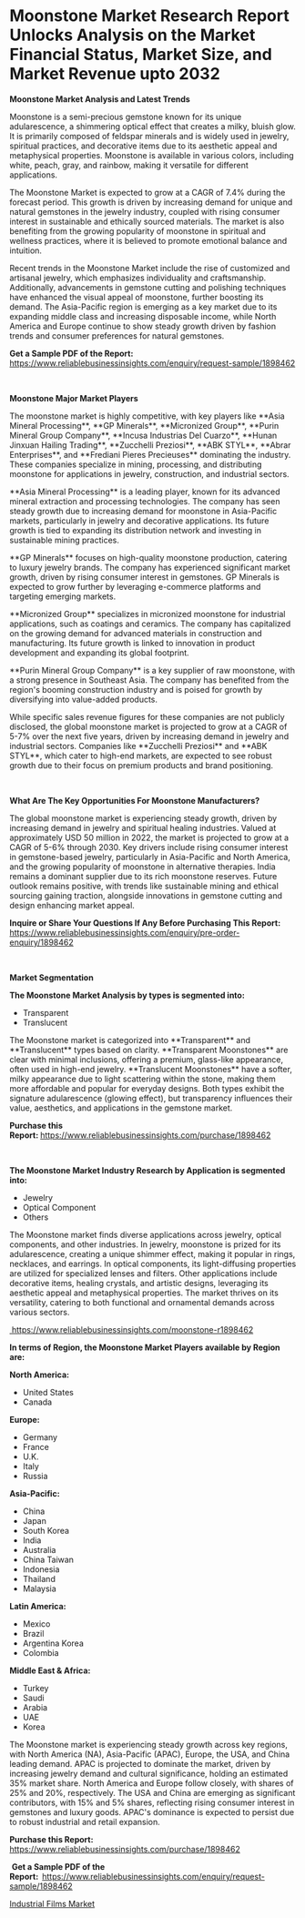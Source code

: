 <p><h1>Moonstone Market Research Report Unlocks Analysis on the Market Financial Status, Market Size, and Market Revenue upto 2032</h1></p><p><strong>Moonstone Market Analysis and Latest Trends</strong></p>
<p><p>Moonstone is a semi-precious gemstone known for its unique adularescence, a shimmering optical effect that creates a milky, bluish glow. It is primarily composed of feldspar minerals and is widely used in jewelry, spiritual practices, and decorative items due to its aesthetic appeal and metaphysical properties. Moonstone is available in various colors, including white, peach, gray, and rainbow, making it versatile for different applications.</p><p>The Moonstone Market is expected to grow at a CAGR of 7.4% during the forecast period. This growth is driven by increasing demand for unique and natural gemstones in the jewelry industry, coupled with rising consumer interest in sustainable and ethically sourced materials. The market is also benefiting from the growing popularity of moonstone in spiritual and wellness practices, where it is believed to promote emotional balance and intuition.</p><p>Recent trends in the Moonstone Market include the rise of customized and artisanal jewelry, which emphasizes individuality and craftsmanship. Additionally, advancements in gemstone cutting and polishing techniques have enhanced the visual appeal of moonstone, further boosting its demand. The Asia-Pacific region is emerging as a key market due to its expanding middle class and increasing disposable income, while North America and Europe continue to show steady growth driven by fashion trends and consumer preferences for natural gemstones.</p></p>
<p><strong>Get a Sample PDF of the Report:&nbsp;</strong> <a href="https://www.reliablebusinessinsights.com/enquiry/request-sample/1898462?utm_campaign=2181&utm_medium=2&utm_source=Github&utm_content=ia&utm_term=24012025&utm_id=moonstone">https://www.reliablebusinessinsights.com/enquiry/request-sample/1898462</a></p>
<p>&nbsp;</p>
<p><strong>Moonstone Major Market Players</strong></p>
<p><p>The moonstone market is highly competitive, with key players like **Asia Mineral Processing**, **GP Minerals**, **Micronized Group**, **Purin Mineral Group Company**, **Incusa Industrias Del Cuarzo**, **Hunan Jinxuan Hailing Trading**, **Zucchelli Preziosi**, **ABK STYL**, **Abrar Enterprises**, and **Frediani Pieres Precieuses** dominating the industry. These companies specialize in mining, processing, and distributing moonstone for applications in jewelry, construction, and industrial sectors.</p><p>**Asia Mineral Processing** is a leading player, known for its advanced mineral extraction and processing technologies. The company has seen steady growth due to increasing demand for moonstone in Asia-Pacific markets, particularly in jewelry and decorative applications. Its future growth is tied to expanding its distribution network and investing in sustainable mining practices.</p><p>**GP Minerals** focuses on high-quality moonstone production, catering to luxury jewelry brands. The company has experienced significant market growth, driven by rising consumer interest in gemstones. GP Minerals is expected to grow further by leveraging e-commerce platforms and targeting emerging markets.</p><p>**Micronized Group** specializes in micronized moonstone for industrial applications, such as coatings and ceramics. The company has capitalized on the growing demand for advanced materials in construction and manufacturing. Its future growth is linked to innovation in product development and expanding its global footprint.</p><p>**Purin Mineral Group Company** is a key supplier of raw moonstone, with a strong presence in Southeast Asia. The company has benefited from the region's booming construction industry and is poised for growth by diversifying into value-added products.</p><p>While specific sales revenue figures for these companies are not publicly disclosed, the global moonstone market is projected to grow at a CAGR of 5-7% over the next five years, driven by increasing demand in jewelry and industrial sectors. Companies like **Zucchelli Preziosi** and **ABK STYL**, which cater to high-end markets, are expected to see robust growth due to their focus on premium products and brand positioning.</p></p>
<p>&nbsp;</p>
<p><strong>What Are The Key Opportunities For Moonstone Manufacturers?</strong></p>
<p><p>The global moonstone market is experiencing steady growth, driven by increasing demand in jewelry and spiritual healing industries. Valued at approximately USD 50 million in 2022, the market is projected to grow at a CAGR of 5-6% through 2030. Key drivers include rising consumer interest in gemstone-based jewelry, particularly in Asia-Pacific and North America, and the growing popularity of moonstone in alternative therapies. India remains a dominant supplier due to its rich moonstone reserves. Future outlook remains positive, with trends like sustainable mining and ethical sourcing gaining traction, alongside innovations in gemstone cutting and design enhancing market appeal.</p></p>
<p><strong>Inquire or Share Your Questions If Any Before Purchasing This Report:</strong> <a href="https://www.reliablebusinessinsights.com/enquiry/pre-order-enquiry/1898462?utm_campaign=2181&utm_medium=2&utm_source=Github&utm_content=ia&utm_term=24012025&utm_id=moonstone">https://www.reliablebusinessinsights.com/enquiry/pre-order-enquiry/1898462</a></p>
<p>&nbsp;</p>
<p><strong>Market Segmentation</strong></p>
<p><strong>The Moonstone Market Analysis by types is segmented into:</strong></p>
<p><ul><li>Transparent</li><li>Translucent</li></ul></p>
<p><p>The Moonstone market is categorized into **Transparent** and **Translucent** types based on clarity. **Transparent Moonstones** are clear with minimal inclusions, offering a premium, glass-like appearance, often used in high-end jewelry. **Translucent Moonstones** have a softer, milky appearance due to light scattering within the stone, making them more affordable and popular for everyday designs. Both types exhibit the signature adularescence (glowing effect), but transparency influences their value, aesthetics, and applications in the gemstone market.</p></p>
<p><strong>Purchase this Report:&nbsp;</strong><a href="https://www.reliablebusinessinsights.com/purchase/1898462?utm_campaign=2181&utm_medium=2&utm_source=Github&utm_content=ia&utm_term=24012025&utm_id=moonstone">https://www.reliablebusinessinsights.com/purchase/1898462</a></p>
<p>&nbsp;</p>
<p><strong>The Moonstone Market Industry Research by Application is segmented into:</strong></p>
<p><ul><li>Jewelry</li><li>Optical Component</li><li>Others</li></ul></p>
<p><p>The Moonstone market finds diverse applications across jewelry, optical components, and other industries. In jewelry, moonstone is prized for its adularescence, creating a unique shimmer effect, making it popular in rings, necklaces, and earrings. In optical components, its light-diffusing properties are utilized for specialized lenses and filters. Other applications include decorative items, healing crystals, and artistic designs, leveraging its aesthetic appeal and metaphysical properties. The market thrives on its versatility, catering to both functional and ornamental demands across various sectors.</p></p>
<p><a href="https://www.reliablebusinessinsights.com/moonstone-r1898462?utm_campaign=2181&utm_medium=2&utm_source=Github&utm_content=ia&utm_term=24012025&utm_id=moonstone">&nbsp;https://www.reliablebusinessinsights.com/moonstone-r1898462</a></p>
<p><strong>In terms of Region, the Moonstone Market Players available by Region are:</strong></p>
<p>
    <p> <strong> North America: </strong>
        <ul>
            <li>United States</li>
            <li>Canada</li>
        </ul>
        </p> 
    <p> <strong> Europe: </strong>
        <ul>
            <li>Germany</li>
            <li>France</li>
            <li>U.K.</li>
            <li>Italy</li>
            <li>Russia</li>
        </ul>
        </p> 
    <p> <strong> Asia-Pacific: </strong>
        <ul>
            <li>China</li>
            <li>Japan</li>
            <li>South Korea</li>
            <li>India</li>
            <li>Australia</li>
            <li>China Taiwan</li>
            <li>Indonesia</li>
            <li>Thailand</li>
            <li>Malaysia</li>
        </ul>
        </p> 
    <p> <strong> Latin America: </strong>
        <ul>
            <li>Mexico</li>
            <li>Brazil</li>
            <li>Argentina Korea</li>
            <li>Colombia</li>
        </ul>
        </p> 
    <p> <strong> Middle East & Africa: </strong>
        <ul>
            <li>Turkey</li>
            <li>Saudi</li>
            <li>Arabia</li>
            <li>UAE</li>
            <li>Korea</li>
        </ul>
    </p>
    </p>
<p><p>The Moonstone market is experiencing steady growth across key regions, with North America (NA), Asia-Pacific (APAC), Europe, the USA, and China leading demand. APAC is projected to dominate the market, driven by increasing jewelry demand and cultural significance, holding an estimated 35% market share. North America and Europe follow closely, with shares of 25% and 20%, respectively. The USA and China are emerging as significant contributors, with 15% and 5% shares, reflecting rising consumer interest in gemstones and luxury goods. APAC's dominance is expected to persist due to robust industrial and retail expansion.</p></p>
<p><strong>Purchase this Report: </strong><a href="https://www.reliablebusinessinsights.com/purchase/1898462?utm_campaign=2181&utm_medium=2&utm_source=Github&utm_content=ia&utm_term=24012025&utm_id=moonstone">https://www.reliablebusinessinsights.com/purchase/1898462</a></p>
<p>&nbsp;<strong>Get a Sample PDF of the Report:&nbsp;&nbsp;</strong><a href="https://www.reliablebusinessinsights.com/enquiry/request-sample/1898462?utm_campaign=2181&utm_medium=2&utm_source=Github&utm_content=ia&utm_term=24012025&utm_id=moonstone">https://www.reliablebusinessinsights.com/enquiry/request-sample/1898462</a></p>
<p><strong></strong></p>
<p><p><a href="https://github.com/guneycigdem35/Market-Research-Report-List-5/blob/main/industrial-films-market.md?utm_campaign=2181&utm_medium=2&utm_source=Github&utm_content=ia&utm_term=24012025&utm_id=moonstone">Industrial Films Market</a></p></p>
